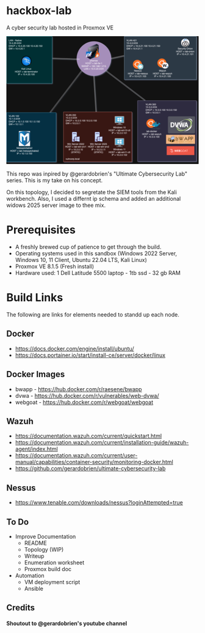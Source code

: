 # hackbox-lab

A cyber security lab hosted in Proxmox VE



![](hackbox-lab-topology-03272024.png)

This repo was inpired by @gerardobrien's "Ultimate Cybersecurity Lab" series. This is my take on his concept. 

On this topology, I decided to segretate the SIEM tools from the Kali workbench. Also, I used a differnt ip schema and added an additional widows 2025 server image to thee mix. 

# Prerequisites 

 - A freshly brewed cup of patience to get through the build.
 - Operating systems used in this sandbox (Windows 2022 Server, Windows 10, 11 Client, Ubuntu 22.04 LTS, Kali Linux)
 - Proxmox VE 8.1.5 (Fresh install)
 - Hardware used: 1 Dell Latitude 5500 laptop - 1tb ssd - 32 gb RAM

# Build Links

The following are links for elements needed to standd up each node. 

## Docker

- https://docs.docker.com/engine/install/ubuntu/
- https://docs.portainer.io/start/install-ce/server/docker/linux

## Docker Images

- bwapp - https://hub.docker.com/r/raesene/bwapp
- dvwa - https://hub.docker.com/r/vulnerables/web-dvwa/
- webgoat - https://hub.docker.com/r/webgoat/webgoat

## Wazuh

- https://documentation.wazuh.com/current/quickstart.html
- https://documentation.wazuh.com/current/installation-guide/wazuh-agent/index.html
- https://documentation.wazuh.com/current/user-manual/capabilities/container-security/monitoring-docker.html
- https://github.com/gerardobrien/ultimate-cybersecurity-lab

## Nessus

- https://www.tenable.com/downloads/nessus?loginAttempted=true



## To Do

- Improve Documentation
  - README
  - Topology (WIP)
  - Writeup
  - Enumeration worksheet
  - Proxmox build doc
- Automation
  - VM deployment script
  - Ansible

## Credits
#### Shoutout to @gerardobrien's youtube channel
